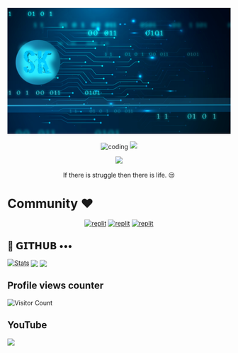 ![logo](https://github.com/skcreator7/skcreator7/blob/main/20230621_210140.png)
<p align="center">
<img align="center" alt="coding" width="200" src="https://user-images.githubusercontent.com/55389276/140866485-8fb1c876-9a8f-4d6a-98dc-08c4981eaf70.gif">
  <a href="https://github.com/SKCREATOR7/readme-typing-svg">
    <img src="https://readme-typing-svg.demolab.com/?lines=SKCREATOR7 &font=Fira%20SemiBold&center=true&width=480&height=45&color=00FF00&vCenter=true&pause=1000&size=60" /></a>
</p>

<p align="center">
  <a href="https://github.com/skcreator7/readme-typing-svg">
    <img src="https://readme-typing-svg.demolab.com/?lines=Full-stack%20web%20app%20and%20BOT%20developer;2%2B%20years%20of%20coding%20experience;Always%20learning%20new%20things;SK%20DEVELOPER%20&font=Fira%20Code&center=true&width=500&height=45&color=0000FF&vCenter=true&pause=1000&size=30" /></a>
</p>

<p align="center">
 If there is struggle then there is life. 😒
</p>

# Community ❤️
</p>
<p align="center">
<a href="https://instagram.com/Skcreator_7?igshid=YmMyMTA2M2Y="><img alt="replit" src="https://img.shields.io/badge/-Instagram-orange?style=for-the-badge&logo=instagram&logoColor=white"/></a> <a href="https://telegram.me/skcreator7"><img alt="replit" src="https://img.shields.io/badge/-Telegram-blue?style=for-the-badge&logo=telegram&logoColor=white"/></a>
<a href="https://youtube.com/@Skcreator7?igshid=YmMyMTA2M2Y="><img alt="replit" src="https://img.shields.io/badge/-youtube-red?style=for-the-badge&logo=youtube&logoColor=white"/></a>
</p>

## 💜 𝗚𝗜𝗧𝗛𝗨𝗕 •••
[![Stats](https://github-readme-stats.vercel.app/api?username=skcreator7&hide=prs&count_public=true&show_icons=true&theme=algolia)](https://github.com/LazyDeveloperr/github-readme-stats)
<img src="https://github-readme-streak-stats.herokuapp.com?user=LazyDeveloperr&theme=tokyonight" align="center">
<img src="https://github-readme-stats.vercel.app/api/top-langs/?username=LazyDeveloperr&layout=compact&theme=tokyonight" align="center">



## Profile views counter
![Visitor Count](https://profile-counter.glitch.me/{Skcreator7}/count.svg)


## YouTube 
<a href="https://youtube.com/@Skcreator7"> <img src="https://img.shields.io/youtube/channel/subscribers/UCY-iDra0x2hdd9PdHKcZkRw?label=Subscribers&style=for-the-badge&color=red&labelColor=ce463"/> </a>
